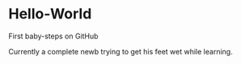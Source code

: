# Hello-World
First baby-steps on GitHub


Currently a complete newb trying to get his feet wet while learning.

